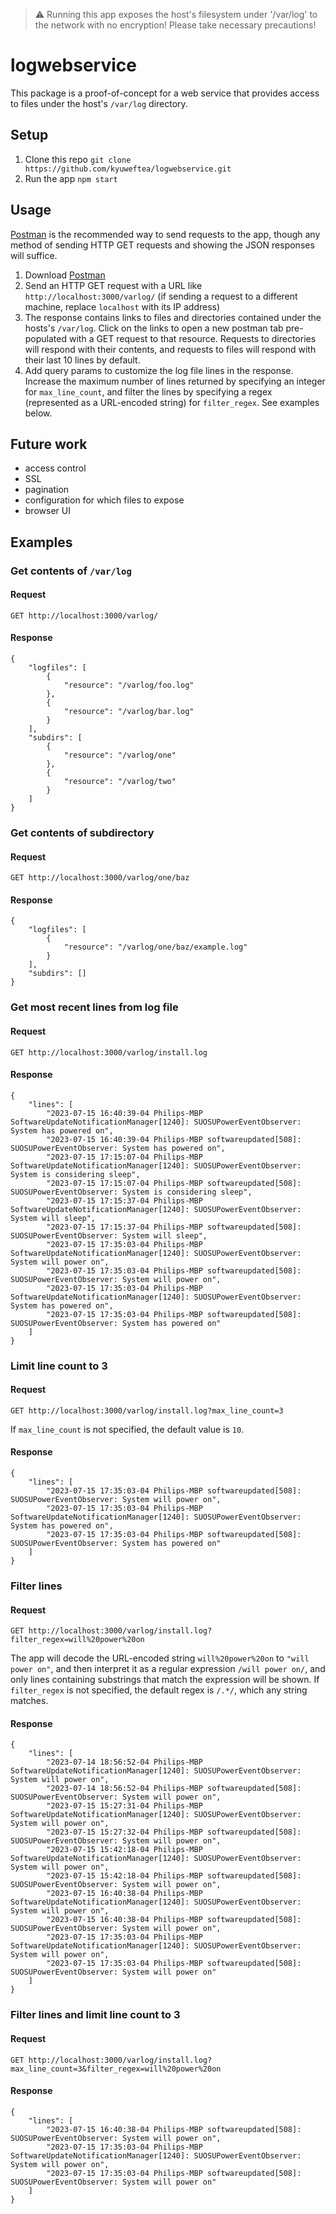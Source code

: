 > :warning: Running this app exposes the host's filesystem under '/var/log' to the network with no encryption! Please take necessary precautions!

# logwebservice
This package is a proof-of-concept for a web service that provides access to files under the host's `/var/log` directory.

## Setup

1. Clone this repo `git clone https://github.com/kyuweftea/logwebservice.git`
2. Run the app `npm start`

## Usage

[Postman](https://www.postman.com/) is the recommended way to send requests to the app, though any method of sending HTTP GET requests and showing the JSON responses will suffice.

1. Download [Postman](https://www.postman.com/)
2. Send an HTTP GET request with a URL like `http://localhost:3000/varlog/` (if sending a request to a different machine, replace `localhost` with its IP address)
3. The response contains links to files and directories contained under the hosts's `/var/log`. Click on the links to open a new postman tab pre-populated with a GET request to that resource. Requests to directories will respond with their contents, and requests to files will respond with their last 10 lines by default.
4. Add query params to customize the log file lines in the response. Increase the maximum number of lines returned by specifying an integer for `max_line_count`, and filter the lines by specifying a regex (represented as a URL-encoded string) for `filter_regex`. See examples below.

## Future work

- access control
- SSL
- pagination
- configuration for which files to expose
- browser UI

## Examples

### Get contents of `/var/log`
#### Request
`GET http://localhost:3000/varlog/`
#### Response
```
{
    "logfiles": [
        {
            "resource": "/varlog/foo.log"
        },
        {
            "resource": "/varlog/bar.log"
        }
    ],
    "subdirs": [
        {
            "resource": "/varlog/one"
        },
        {
            "resource": "/varlog/two"
        }
    ]
}
```

### Get contents of subdirectory
#### Request
`GET http://localhost:3000/varlog/one/baz`
#### Response
```
{
    "logfiles": [
        {
            "resource": "/varlog/one/baz/example.log"
        }
    ],
    "subdirs": []
}
```

### Get most recent lines from log file
#### Request
`GET http://localhost:3000/varlog/install.log`
#### Response
```
{
    "lines": [
        "2023-07-15 16:40:39-04 Philips-MBP SoftwareUpdateNotificationManager[1240]: SUOSUPowerEventObserver: System has powered on",
        "2023-07-15 16:40:39-04 Philips-MBP softwareupdated[508]: SUOSUPowerEventObserver: System has powered on",
        "2023-07-15 17:15:07-04 Philips-MBP SoftwareUpdateNotificationManager[1240]: SUOSUPowerEventObserver: System is considering sleep",
        "2023-07-15 17:15:07-04 Philips-MBP softwareupdated[508]: SUOSUPowerEventObserver: System is considering sleep",
        "2023-07-15 17:15:37-04 Philips-MBP SoftwareUpdateNotificationManager[1240]: SUOSUPowerEventObserver: System will sleep",
        "2023-07-15 17:15:37-04 Philips-MBP softwareupdated[508]: SUOSUPowerEventObserver: System will sleep",
        "2023-07-15 17:35:03-04 Philips-MBP SoftwareUpdateNotificationManager[1240]: SUOSUPowerEventObserver: System will power on",
        "2023-07-15 17:35:03-04 Philips-MBP softwareupdated[508]: SUOSUPowerEventObserver: System will power on",
        "2023-07-15 17:35:03-04 Philips-MBP SoftwareUpdateNotificationManager[1240]: SUOSUPowerEventObserver: System has powered on",
        "2023-07-15 17:35:03-04 Philips-MBP softwareupdated[508]: SUOSUPowerEventObserver: System has powered on"
    ]
}
```

### Limit line count to 3
#### Request
`GET http://localhost:3000/varlog/install.log?max_line_count=3`

If `max_line_count` is not specified, the default value is `10`.
#### Response
```
{
    "lines": [
        "2023-07-15 17:35:03-04 Philips-MBP softwareupdated[508]: SUOSUPowerEventObserver: System will power on",
        "2023-07-15 17:35:03-04 Philips-MBP SoftwareUpdateNotificationManager[1240]: SUOSUPowerEventObserver: System has powered on",
        "2023-07-15 17:35:03-04 Philips-MBP softwareupdated[508]: SUOSUPowerEventObserver: System has powered on"
    ]
}
```

### Filter lines
#### Request
`GET http://localhost:3000/varlog/install.log?filter_regex=will%20power%20on`

The app will decode the URL-encoded string `will%20power%20on` to `"will power on"`, and then interpret it as a regular expression `/will power on/`, and only lines containing substrings that match the expression will be shown. If `filter_regex` is not specified, the default regex is `/.*/`, which any string matches.
#### Response
```
{
    "lines": [
        "2023-07-14 18:56:52-04 Philips-MBP SoftwareUpdateNotificationManager[1240]: SUOSUPowerEventObserver: System will power on",
        "2023-07-14 18:56:52-04 Philips-MBP softwareupdated[508]: SUOSUPowerEventObserver: System will power on",
        "2023-07-15 15:27:31-04 Philips-MBP SoftwareUpdateNotificationManager[1240]: SUOSUPowerEventObserver: System will power on",
        "2023-07-15 15:27:32-04 Philips-MBP softwareupdated[508]: SUOSUPowerEventObserver: System will power on",
        "2023-07-15 15:42:18-04 Philips-MBP SoftwareUpdateNotificationManager[1240]: SUOSUPowerEventObserver: System will power on",
        "2023-07-15 15:42:18-04 Philips-MBP softwareupdated[508]: SUOSUPowerEventObserver: System will power on",
        "2023-07-15 16:40:38-04 Philips-MBP SoftwareUpdateNotificationManager[1240]: SUOSUPowerEventObserver: System will power on",
        "2023-07-15 16:40:38-04 Philips-MBP softwareupdated[508]: SUOSUPowerEventObserver: System will power on",
        "2023-07-15 17:35:03-04 Philips-MBP SoftwareUpdateNotificationManager[1240]: SUOSUPowerEventObserver: System will power on",
        "2023-07-15 17:35:03-04 Philips-MBP softwareupdated[508]: SUOSUPowerEventObserver: System will power on"
    ]
}
```

### Filter lines and limit line count to 3
#### Request
`GET http://localhost:3000/varlog/install.log?max_line_count=3&filter_regex=will%20power%20on`
#### Response
```
{
    "lines": [
        "2023-07-15 16:40:38-04 Philips-MBP softwareupdated[508]: SUOSUPowerEventObserver: System will power on",
        "2023-07-15 17:35:03-04 Philips-MBP SoftwareUpdateNotificationManager[1240]: SUOSUPowerEventObserver: System will power on",
        "2023-07-15 17:35:03-04 Philips-MBP softwareupdated[508]: SUOSUPowerEventObserver: System will power on"
    ]
}
```
